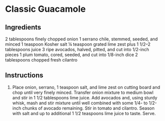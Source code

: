 # Classic Guacamole

## Ingredients

2 tablespoons finely chopped onion
1 serrano chile, stemmed, seeded, and minced
1 teaspoon Kosher salt
¼ teaspoon grated lime zest plus 1 1/2–2 tablespoons juice
3 ripe avocados, halved, pitted, and cut into 1/2-inch pieces
1 plum tomato, cored, seeded, and cut into 1/8-inch dice
2 tablespoons chopped fresh cilantro

## Instructions

1. Place onion, serrano, 1 teaspoon salt, and lime zest on cutting board and chop until very finely minced. Transfer onion mixture to medium bowl and stir in 1 1/2 tablespoons lime juice. Add avocados and, using sturdy whisk, mash and stir mixture until well combined with some 1/4- to 1/2-inch chunks of avocado remaining. Stir in tomato and cilantro. Season with salt and up to additional 1 1/2 teaspoons lime juice to taste. Serve.